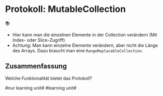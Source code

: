# Protokoll: MutableCollection
📚

- Hier kann man die einzelnen Elemente in der Collection verändern (Mit Index- oder Slice-Zugriff)
- Achtung: Man kann einzelne Elemente verändern, aber nicht die Länge des Arrays. Dazu braucht man eine `RangeReplacableCollection`.


## Zusammenfassung
Welche Funktionalität bietet das Protokoll?


#nur learning unit# #learning unit#